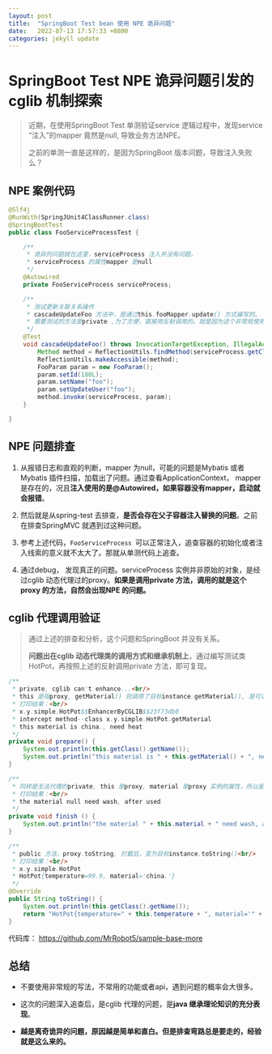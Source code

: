 ```yaml
---
layout: post
title:  "SpringBoot Test bean 使用 NPE 诡异问题"
date:   2022-07-13 17:57:33 +0800
categories: jekyll update
---
```

# SpringBoot Test NPE 诡异问题引发的cglib 机制探索

> 近期，在使用SpringBoot Test 单测验证service 逻辑过程中，发现service “注入”的mapper 竟然是null, 导致业务方法NPE。
> 
> 之前的单测一直是这样的，是因为SpringBoot 版本问题，导致注入失败么？

## NPE 案例代码

```java
@Slf4j
@RunWith(SpringJUnit4ClassRunner.class)
@SpringBootTest
public class FooServiceProcessTest {

    /**
     * 诡异的问题就在这里，serviceProcess 注入并没有问题。
     * serviceProcess 的属性mapper 是null
     */
    @Autowired
    private FooServiceProcess serviceProcess;

    /**
     * 测试更新关联关系操作
     * cascadeUpdateFoo 方法中，是通过this.fooMapper.update() 方式编写的。
     * 需要测试的方法是private ,为了方便，直接用反射调用的。就是因为这个非常规使用，导致个诡异问题出现
     */
    @Test
    void cascadeUpdateFoo() throws InvocationTargetException, IllegalAccessException {
        Method method = ReflectionUtils.findMethod(serviceProcess.getClass(), "cascadeUpdateFoo", FooParam.class);
        ReflectionUtils.makeAccessible(method);
        FooParam param = new FooParam();
        param.setId(180L);
        param.setName("foo");
        param.setUpdateUser("foo");
        method.invoke(serviceProcess, param);
    }

}
```

## NPE 问题排查

1. 从报错日志和直观的判断，mapper 为null，可能的问题是Mybatis 或者Mybatis 插件扫描，加载出了问题。通过查看ApplicationContext， mapper 是存在的，况且**注入使用的是@Autowired，如果容器没有mapper，启动就会报错**。

2. 然后就是从spring-test 去排查，**是否会存在父子容器注入替换的问题**。之前在排查SpringMVC 就遇到过这种问题。

3. 参考上述代码，`FooServiceProcess `可以正常注入，追查容器的初始化或者注入线索的意义就不太大了。那就从单测代码上追查。

4. 通过debug， 发现真正的问题。serviceProcess 实例并非原始的对象，是经过cglib 动态代理过的proxy。**如果是调用private 方法，调用的就是这个proxy 的方法，自然会出现NPE 的问题。**

## cglib 代理调用验证

> 通过上述的排查和分析，这个问题和SpringBoot 并没有关系。
> 
> **问题出在cglib 动态代理类的调用方式和继承机制上**，通过编写测试类HotPot，再按照上述的反射调用private 方法，即可复现。

```java
/**
 * private, cglib can't enhance...<br/>
 * this 是指proxy, getMaterial() 则调用了目标instance.getMaterial(), 是可以正常返回的。<br/>
 * 打印结果：<br/>
 * x.y.simple.HotPot$$EnhancerByCGLIB$$23f73db0
 * intercept method--class x.y.simple.HotPot.getMaterial
 * this material is china., need heat
 */
private void prepare() {
    System.out.println(this.getClass().getName());
    System.out.println("this material is " + this.getMaterial() + ", need heat");
}

/**
 * 同样是无法代理的private, this 是proxy, material 是proxy 实例的属性，所以是null<br/>
 * 打印结果：<br/>
 * the material null need wash, after used
 */
private void finish () {
    System.out.println("the material " + this.material + " need wash, after used");
}

/**
 * public 方法，proxy.toString, 拦截后，变为目标instance.toString()<br/>
 * 打印结果：<br/>
 * x.y.simple.HotPot
 * HotPot{temperature=99.9, material='china.'}
 */
@Override
public String toString() {
    System.out.println(this.getClass().getName());
    return "HotPot{temperature=" + this.temperature + ", material='" + this.material + '\'' + '}';
}
```

代码库： https://github.com/MrRobot5/sample-base-more

## 总结

- 不要使用非常规的写法，不常用的功能或者api，遇到问题的概率会大很多。

- 这次的问题深入追查后，是cglib 代理的问题，是**java 继承理论知识的充分表现**。

- **越是离奇诡异的问题，原因越是简单和直白。但是排查弯路总是要走的，经验就是这么来的。**
